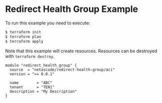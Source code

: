 <!-- BEGIN_TF_DOCS -->
# Redirect Health Group Example

To run this example you need to execute:

```bash
$ terraform init
$ terraform plan
$ terraform apply
```

Note that this example will create resources. Resources can be destroyed with `terraform destroy`.

```hcl
module "redirect_health_group" {
  source  = "netascode/redirect-health-group/aci"
  version = ">= 0.0.1"

  name        = "ABC"
  tenant      = "TEN1"
  description = "My Description"
}
```
<!-- END_TF_DOCS -->